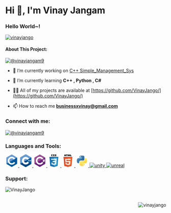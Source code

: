 <h1 align="left">Hi 👋, I'm Vinay Jangam</h1>
<h3 align="left">Hello World~!</h3>

<p align="left"> <a href="https://github.com/ryo-ma/github-profile-trophy"><img src="https://github-profile-trophy.vercel.app/?username=vinayjango" alt="vinayjango" /></a> </p>
<h4 align="left">About This Project:</h4>
<p align="left"> <a href="https://twitter.com/@vinayjangam9" target="blank"><img src="https://img.shields.io/twitter/follow/@vinayjangam9?logo=twitter&style=for-the-badge" alt="@vinayjangam9" /></a> </p>

- 🔭 I’m currently working on [C++ Simple_Management_Sys](https://github.com/VinayJango/C-simple-SYSTEM-)

- 🌱 I’m currently learning **C++ , Python , C#**

- 👨‍💻 All of my projects are available at [https://github.com/VinayJango/](https://github.com/VinayJango/)

- 📫 How to reach me **businessxvinay@gmail.com**

<h3 align="left">Connect with me:</h3>
<p align="left">
<a href="https://twitter.com/@vinayjangam9" target="blank"><img align="center" src="https://raw.githubusercontent.com/rahuldkjain/github-profile-readme-generator/master/src/images/icons/Social/twitter.svg" alt="@vinayjangam9" height="30" width="40" /></a>
</p>

<h3 align="left">Languages and Tools:</h3>
<p align="left"> <a href="https://www.cprogramming.com/" target="_blank" rel="noreferrer"> <img src="https://raw.githubusercontent.com/devicons/devicon/master/icons/c/c-original.svg" alt="c" width="40" height="40"/> </a> <a href="https://www.w3schools.com/cpp/" target="_blank" rel="noreferrer"> <img src="https://raw.githubusercontent.com/devicons/devicon/master/icons/cplusplus/cplusplus-original.svg" alt="cplusplus" width="40" height="40"/> </a> <a href="https://www.w3schools.com/cs/" target="_blank" rel="noreferrer"> <img src="https://raw.githubusercontent.com/devicons/devicon/master/icons/csharp/csharp-original.svg" alt="csharp" width="40" height="40"/> </a> <a href="https://www.w3schools.com/css/" target="_blank" rel="noreferrer"> <img src="https://raw.githubusercontent.com/devicons/devicon/master/icons/css3/css3-original-wordmark.svg" alt="css3" width="40" height="40"/> </a> <a href="https://www.w3.org/html/" target="_blank" rel="noreferrer"> <img src="https://raw.githubusercontent.com/devicons/devicon/master/icons/html5/html5-original-wordmark.svg" alt="html5" width="40" height="40"/> </a> <a href="https://www.python.org" target="_blank" rel="noreferrer"> <img src="https://raw.githubusercontent.com/devicons/devicon/master/icons/python/python-original.svg" alt="python" width="40" height="40"/> </a> <a href="https://unity.com/" target="_blank" rel="noreferrer"> <img src="https://www.vectorlogo.zone/logos/unity3d/unity3d-icon.svg" alt="unity" width="40" height="40"/> </a> <a href="https://unrealengine.com/" target="_blank" rel="noreferrer"> <img src="https://raw.githubusercontent.com/kenangundogan/fontisto/036b7eca71aab1bef8e6a0518f7329f13ed62f6b/icons/svg/brand/unreal-engine.svg" alt="unreal" width="40" height="40"/> </a> </p>

<h3 align="left">Support:</h3>
<p><a href="https://www.buymeacoffee.com/VinayJango"> <img align="left" src="https://cdn.buymeacoffee.com/buttons/v2/default-yellow.png" height="50" width="210" alt="VinayJango" /></a></p><br><br>

<p><img align="right" src="https://github-readme-stats.vercel.app/api/top-langs?username=vinayjango&show_icons=true&locale=en&layout=compact" alt="vinayjango" /></p>
